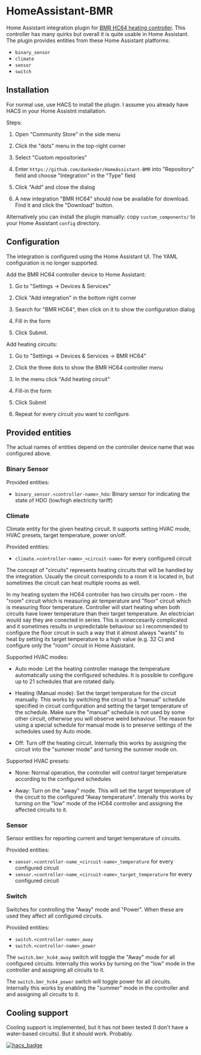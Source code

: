 # HomeAssistant-BMR

Home Assistant integration plugin for [BMR HC64 heating
controller](https://bmr.cz/produkty/regulace-topeni/rnet). This controller has
many quirks but overall it is quite usable in Home Assistant.  The plugin
provides entities from these Home Assistant platforms:

- `binary_sensor`
- `climate`
- `sensor`
- `switch`


## Installation

For normal use, use HACS to install the plugin. I assume you already have HACS
in your Home Assistnt installation.

Steps:

1. Open "Community Store" in the side menu

2. Click the "dots" menu in the top-right corner

3. Select "Custom repositories"

4. Enter `https://github.com/dankeder/HomeAssistant-BMR` into "Repository" field and choose "Integration" in the "Type" field

5. Click "Add" and close the dialog

6. A new integration "BMR HC64" should now be available for download. Find it and click the "Download" button.


Alternatively you can install the plugin manually: copy `custom_components/` to
your Home Assistant `config` directory.


## Configuration

The integration is configured using the Home Assistant UI. The YAML configuration is no longer supported.

Add the BMR HC64 controller device to Home Assistant:

1. Go to "Settings -> Devices & Services"

2. Click "Add integration" in the bottom right corner

3. Search for "BMR HC64", then click on it to show the configuration dialog

4. Fill in the form

5. Click Submit.


Add heating circuits:

1. Go to "Settings -> Devices & Services -> BMR HC64"

2. Click the three dots to show the BMR HC64 controller menu

3. In the menu click "Add heating circuit"

4. Fill-in the form

5. Click Submit

6. Repeat for every circuit you want to configure.


## Provided entities

The actual names of entities depend on the controller device name that was configured above.

### Binary Sensor

Provided entities:

- `binary_sensor.<controller-name>_hdo`: Binary sensor for indicating the state of HDO (low/high electricity tariff)


### Climate

Climate entity for the given heating circuit. It supports setting HVAC mode,
HVAC presets, target temperature, power on/off.

Provided entities:

-  `climate.<controller-name>_<circuit-name>` for every configured circuit

The concept of "circuits" represents heating circuits that will be handled by
the integration. Usually the circuit corresponds to a room it is located in,
but sometimes the circuit can heat multiple rooms as well.

In my heating system the HC64 controller has two circuits per room - the "room"
circuit which is measuring air temperature and "floor" circuit which is
measuring floor temperature. Controller will start heating when both circuits
have lower temperature than their target temperature. An electrician would say
they are conected in series. This is unneccesarily complicated and it sometimes
results in unpredictable behaviour so I recommended to configure the floor
circuit in such a way that it almost always "wants" to heat by setting its
target temperature to a high value (e.g. 32 C) and configure only the "room"
circuit in Home Assistant.

Supported HVAC modes:

- Auto mode: Let the heating controller manage the temperature automatically
using the configured schedules. It is possible to configure up to 21 schedules
that are rotated daily.

- Heating (Manual mode): Set the target temperature for the circuit manually.
This works by switching the circuit to a "manual" schedule specified in circuit
configuration and setting the target temperature of the schedule. Make sure the
"manual" schedule is not used by some other circuit, otherwise you will observe
weird behaviour. The reason for using a special schedule for manual mode
is to preserve settings of the schedules used by Auto mode.

- Off: Turn off the heating circuit. Internally this works by assigning the
circuit into the "summer mode" and turning the summer mode on.

Supported HVAC presets:

- None: Normal operation, the controller will control target temperature
according to the configured schedules

- Away: Turn on the "away" mode. This will set the target temperature of the
circuit to the configured "Away temperature". Intenally this works by turning
on the "low" mode of the HC64 controller and assigning the affected circuits to
it.


### Sensor

Sensor entities for reporting current and target temperature of circuits.

Provided entities:

- `sensor.<controller-name_<circuit-name>_temperature` for every configured circuit
- `sensor.<controller-name_<circuit-name>_target_temperature` for every configured circuit


### Switch

Switches for controlling the "Away" mode and "Power". When these are used they
affect all configured circuits.

Provided entities:

- `switch.<controller-name>_away`
- `switch.<controller-name>_power`

The `switch.bmr_hc64_away` switch will toggle the "Away" mode for all
configured circuits. Internally this works by turning on the "low" mode in the
controller and assigning all circuits to it.

The `switch.bmr_hc64_power` switch will toggle power for all circuits.
Internally this works by enabling the "summer" mode in the controller and and
assigning all circuits to it.


## Cooling support

Cooling support is implemented, but it has not been tested (I don't have a
water-based circuits). But it should work. Probably.


[![hacs_badge](https://img.shields.io/badge/HACS-Default-orange.svg?style=for-the-badge)](https://github.com/custom-components/hacs)
